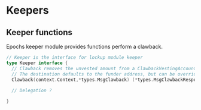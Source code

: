 <!--
order: 4
-->

# Keepers

## Keeper functions

Epochs keeper module provides functions perform a clawback.

```go
// Keeper is the interface for lockup module keeper
type Keeper interface {
  // Clawback removes the unvested amount from a ClawbackVestingAccount.
  // The destination defaults to the funder address, but can be overridden.
  Clawback(context.Context,*types.MsgClawback) (*types.MsgClawbackResponse, error)
  
  // Delegation ?

}
```